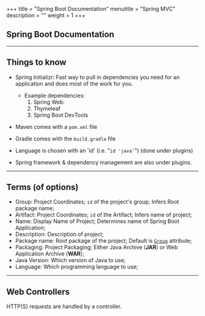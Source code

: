 +++
title = "Spring Boot Documentation"
menutitle = "Spring MVC"
description = ""
weight = 1
+++

## **Spring Boot Documentation**

---

## Things to know

- Spring Initializr: Fast way to pull in dependencies you need for an application and does most of the work for you.
  - Example dependencies:
    1. Spring Web:
    1. Thymeleaf
    1. Spring Boot DevTools

- Maven comes with a `pom.xml` file
- Gradle comes with the `build.gradle` file
- Language is chosen with an 'id' (i.e. "`id 'java'`") (done under plugins)
- Spring framework & dependency management are also under plugins.

---

## Terms (of options)

- Group: Project Coordinates; `id` of the project's group; Infers Root package name;
- Artifact: Project Coordinates; `id` of the Artifact; Infers name of project;
- Name: Display Name of Project; Determines name of Spring Boot Application;
- Description: Description of project;
- Package name: Root package of the project; Default is [`Group`]() attribute;
- Packaging: Project Packaging; Either Java Archive (**JAR**) or Web Application Archive (**WAR**);
- Java Version: Which version of Java to use;
- Language: Which programming language to use;

---

## Web Controllers

HTTP(S) requests are handled by a controller.

